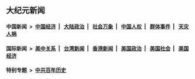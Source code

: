 ## 大纪元新闻

#### 中国新闻 &nbsp;>&nbsp; [中国经济](indexes/ncid283/README.md?05150845) &nbsp;| &nbsp; [大陆政治](indexes/ncid277/README.md?05150845) &nbsp;| &nbsp; [社会万象](indexes/ncid282/README.md?05150845) &nbsp;| &nbsp; [中国人权](indexes/ncid278/README.md?05150845) &nbsp;| &nbsp; [群体事件](indexes/ncid279/README.md?05150845) &nbsp;| &nbsp; [天灾人祸](indexes/ncid280/README.md?05150845)

#### 国际新闻 &nbsp;>&nbsp; [美中关系](indexes/nf1412576/README.md?05150845) &nbsp;| &nbsp; [台湾新闻](indexes/ncid1349361/README.md?05150845) &nbsp;| &nbsp; [香港新闻](indexes/ncid1349362/README.md?05150845) &nbsp;| &nbsp; [美国政治](indexes/ncid1078159/README.md?05150845) &nbsp;| &nbsp; [美国社会](indexes/ncid1078160/README.md?05150845) &nbsp;| &nbsp; [美国经济](indexes/ncid1078158/README.md?05150845)

#### 特别专题 &nbsp;>&nbsp; [中共百年历史](https://github.com/epoch-news/epoch-special/blob/master/README.md?05150845)  
